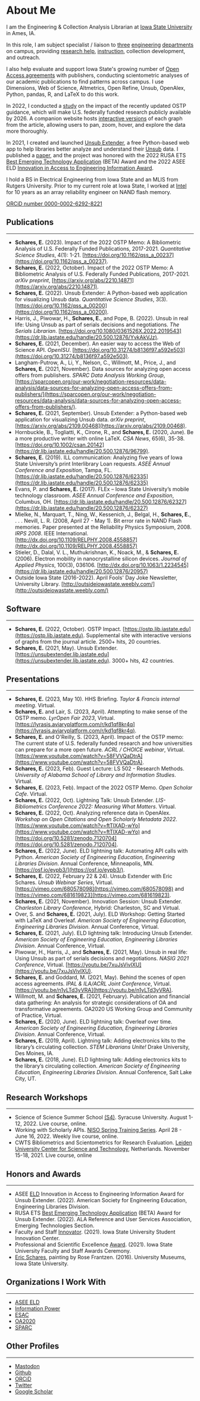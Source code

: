 # About Me
I am the Engineering & Collection Analysis Librarian at [Iowa State University](https://www.iastate.edu/) in Ames, IA.

In this role, I am subject specialist / liaison to [three](https://www.ece.iastate.edu/) [engineering](https://www.mse.iastate.edu/) [departments](https://www.imse.iastate.edu/) on campus, providing [research help](https://instr.iastate.libguides.com/prf.php?account_id=55135), [instruction](https://instr.iastate.libguides.com/latex), collection development, and outreach.

I also help evaluate and support Iowa State's growing number of [Open Access agreements](https://open.lib.iastate.edu/open-access/agreements) with publishers, conducting scientometric analyses of our academic publications to find patterns across campus. I use Dimensions, Web of Science, Altmetrics, Open Refine, Unsub, OpenAlex, Python, pandas, R, and LaTeX to do this work.

In 2022, I conducted a [study](https://doi.org/10.1162/qss_a_00237) on the impact of the recently updated OSTP guidance, which will make U.S. federally funded research publicly available by 2026. A companion website hosts [interactive versions](https://ostp.lib.iastate.edu) of each graph from the article, allowing users to pan, zoom, hover, and explore the data more thoroughly.

In 2021, I created and launched [Unsub Extender](https://unsubextender.lib.iastate.edu/), a free Python-based web app to help libraries better analyze and understand their [Unsub](https://unsub.org) data. I published a [paper](https://doi.org/10.1162/qss_a_00200), and the project was honored with the 2022 RUSA ETS [Best Emerging Technology Application](https://rusaupdate.org/2022/03/2022-ets-best-emerging-technology-application-award/) (BETA) Award and the 2022 ASEE ELD [Innovation in Access to Engineering Information Award](https://sites.asee.org/eld/about-the-eld/awards/#innovation). 

I hold a BS in Electrical Engineering from Iowa State and an MLIS from Rutgers University. Prior to my current role at Iowa State, I worked at [Intel](https://www.intel.com/) for 10 years as an array reliability engineer on NAND flash memory.

[ORCiD number 0000-0002-6292-8221](https://orcid.org/0000-0002-6292-8221)

## Publications
* * *
- **Schares, E.** (2023). Impact of the 2022 OSTP Memo: A Bibliometric Analysis of U.S. Federally Funded Publications, 2017-2021. _Quantitative Science Studies_, 4(1): 1-21. [https://doi.org/10.1162/qss_a_00237](https://doi.org/10.1162/qss_a_00237).
- **Schares, E.** (2022, October). Impact of the 2022 OSTP Memo: A Bibliometric Analysis of U.S. Federally Funded Publications, 2017-2021. _arXiv preprint_, [https://arxiv.org/abs/2210.14871](https://arxiv.org/abs/2210.14871).
- **Schares, E.** (2022). Unsub Extender: A Python-based web application for visualizing Unsub data. _Quantitative Science Studies_, 3(3). [https://doi.org/10.1162/qss_a_00200](https://doi.org/10.1162/qss_a_00200).
- Harris, J., Piwowar, H., **Schares, E.**, and Pope, B. (2022). Unsub in real life: Using Unsub as part of serials decisions and negotiations. _The Serials Librarian_. [https://doi.org/10.1080/0361526X.2022.2019543](https://dr.lib.iastate.edu/handle/20.500.12876/YvkAkVJz).
- **Schares, E.** (2021, December). An easier way to access the Web of Science API. _OpenISU_. [https://doi.org/10.31274/b8136f97.a592e503](https://doi.org/10.31274/b8136f97.a592e503).
- Langham-Putrow, A., Li, Y., Nelson, C., Willmott, M., Price, J., and **Schares, E.** (2021, November). Data sources for analyzing open access offers from publishers. _SPARC Data Analysis Working Group_, [https://sparcopen.org/our-work/negotiation-resources/data-analysis/data-sources-for-analyzing-open-access-offers-from-publishers/](https://sparcopen.org/our-work/negotiation-resources/data-analysis/data-sources-for-analyzing-open-access-offers-from-publishers/).
- **Schares, E.** (2021, September). Unsub Extender: a Python-based web application for visualizing Unsub data. _arXiv preprint_, [https://arxiv.org/abs/2109.00468](https://arxiv.org/abs/2109.00468).
- Hornbuckle, B., Togliatti, K., Cirone, R., and **Schares, E.** (2020, June). Be a more productive writer with online LaTeX. _CSA News_, 65(6), 35-38. [https://doi.org/10.1002/csan.20142](https://dr.lib.iastate.edu/handle/20.500.12876/96799).
- **Schares, E.** (2019). ILL communication: Analyzing five years of Iowa State University’s print Interlibrary Loan requests. _ASEE Annual Conference and Exposition_, Tampa, FL. [https://dr.lib.iastate.edu/handle/20.500.12876/62335](https://dr.lib.iastate.edu/handle/20.500.12876/62335)
- Evans, P. and **Schares, E.** (2017). FLEx – Iowa State University’s mobile technology classroom.  _ASEE Annual Conference and Exposition_, Columbus, OH. [https://dr.lib.iastate.edu/handle/20.500.12876/62327](https://dr.lib.iastate.edu/handle/20.500.12876/62327)
- Mielke, N., Marquart, T., Ning, W., Kessenich, J., Belgal, H., **Schares, E.**, . . . Nevill, L. R. (2008, April 27 - May 1). Bit error rate in NAND Flash memories. Paper presented at the Reliability Physics Symposium, 2008. _IRPS 2008_. IEEE International. [http://dx.doi.org/10.1109/RELPHY.2008.4558857](http://dx.doi.org/10.1109/RELPHY.2008.4558857)
- Stieler, D., Dalal, V. L., Muthukrishnan, K., Noack, M., & **Schares, E.** (2006). Electron mobility in nanocrystalline silicon devices. _Journal of Applied Physics_, 100(3), 036106. [http://dx.doi.org/10.1063/1.2234545](https://dr.lib.iastate.edu/handle/20.500.12876/20957)
- Outside Iowa State (2016-2022). April Fools' Day Joke Newsletter, University Library. [http://outsideiowastate.weebly.com/](http://outsideiowastate.weebly.com/)

## Software
* * *
- **Schares, E.** (2022, October). OSTP Impact. [https://ostp.lib.iastate.edu](https://ostp.lib.iastate.edu). Supplemental site with interactive versions of graphs from the journal article. 2500+ hits, 20 countries.
- **Schares, E.** (2021, May). Unsub Extender. [https://unsubextender.lib.iastate.edu](https://unsubextender.lib.iastate.edu). 3000+ hits, 42 countries.

## Presentations
* * *
- **Schares, E.** (2023, May 10). HHS Briefing. _Taylor & Francis internal meeting_. Virtual.
- **Schares, E.** and Lair, S. (2023, April). Attempting to make sense of the OSTP memo. _LyrOpen Fair 2023_, Virtual. [https://lyrasis.aviaryplatform.com/r/kd1qf8kr4q](https://lyrasis.aviaryplatform.com/r/kd1qf8kr4q).
- **Schares, E.** and O'Reilly, S. (2023, April). Impact of the OSTP memo: The current state of U.S. federally funded research and how universities can prepare for a more open future. _ACRL / CHOICE webinar_, Virtual. [https://www.youtube.com/watch?v=58FVVQaDtrA](https://www.youtube.com/watch?v=58FVVQaDtrA).
- **Schares, E.** (2023, Feb). Guest Lecture: LS 502 - Research Methods. _University of Alabama School of Library and Information Studies_. Virtual.
- **Schares, E.** (2023, Feb). Impact of the 2022 OSTP Memo. _Open Scholar Cafe_. Virtual.
- **Schares, E.** (2022, Oct). Lightning Talk: Unsub Extender. _LIS-Bibliometrics Conference 2022: Measuring What Matters_. Virtual.
- **Schares, E.** (2022, Oct). Analyzing reference data in OpenAlex. _Workshop on Open Citations and Open Scholarly Metadata 2022_. [https://www.youtube.com/watch?v=ftTlXAD-wYo](https://www.youtube.com/watch?v=ftTlXAD-wYo) and [https://doi.org/10.5281/zenodo.7120704](https://doi.org/10.5281/zenodo.7120704).
- **Schares, E.** (2022, June). ELD lightning talk: Automating API calls with Python. _American Society of Engineering Education, Engineering Libraries Division_. Annual Conference, Minneapolis, MN. [https://osf.io/eypb3/](https://osf.io/eypb3/).
- **Schares, E.** (2022, February 22 & 24). Unsub Extender with Eric Schares. _Unsub Webinar Series_, Virtual. [https://vimeo.com/680578098](https://vimeo.com/680578098) and [https://vimeo.com/681619823](https://vimeo.com/681619823).
- **Schares, E.** (2021, November). Innovation Session: Unsub Extender. _Charleston Library Conference_, Hybrid: Charleston, SC and Virtual.
- Over, S. and **Schares, E.** (2021, July). ELD Workshop: Getting Started with LaTeX and Overleaf. _American Society of Engineering Education, Engineering Libraries Division_. Annual Conference, Virtual.
- **Schares, E.** (2021, July). ELD lightning talk: Introducing Unsub Extender. _American Society of Engineering Education, Engineering Libraries Division_. Annual Conference, Virtual.
- Piwowar, H., Harris, J., and **Schares, E.** (2021, May). Unsub in real life: Using Unsub as part of serials decisions and negotiations. _NASIG 2021 Conference_, Virtual. [https://youtu.be/7xuJsVivlXU](https://youtu.be/7xuJsVivlXU).
- **Schares, E.** and Goddard, M. (2021, May). Behind the scenes of open access agreements. _IPAL & ILA/ACRL Joint Conference_, Virtual. [https://youtu.be/n1yLTd3yVRA](https://youtu.be/n1yLTd3yVRA).
- Willmott, M. and **Schares, E.** (2021, February). Publication and financial data gathering: An analysis for strategic considerations of OA and transformative agreements. OA2020 US Working Group and Community of Practice, Virtual.
- **Schares, E.** (2020, June). ELD lightning talk: Overleaf over time. _American Society of Engineering Education, Engineering Libraries Division_. Annual Conference, Virtual.
- **Schares, E.** (2019, April). Lightning talk: Adding electronics kits to the library’s circulating collection. _STEM Librarians Unite!_ Drake University, Des Moines, IA.
- **Schares, E.** (2018, June). ELD lightning talk: Adding electronics kits to the library’s circulating collection. _American Society of Engineering Education, Engineering Libraries Division_. Annual Conference, Salt Lake City, UT.

## Research Workshops
* * *
- Science of Science Summer School [(S4)](https://s4.scienceofscience.org/). Syracuse University. August 1-12, 2022. Live course, online.
- Working with Scholarly APIs. [NISO Spring Training Series](https://www.niso.org/events/working-scholarly-apis-niso-training-series). April 28 - June 16, 2022. Weekly live course, online.
- CWTS Bibliometrics and Scientometrics for Research Evaluation. [Leiden University Center for Science and Technology](https://www.cwts.nl/about-cwts), Netherlands. November 15-18, 2021. Live course, online

## Honors and Awards
* * *
- ASEE [ELD](https://sites.asee.org/eld/about-the-eld/awards/#innovation) Innovation in Access to Engineering Information Award for Unsub Extender. (2022). American Society for Engineering Education, Engineering Libraries Division.
- RUSA ETS [Best Emerging Technology Application](https://rusaupdate.org/2022/03/2022-ets-best-emerging-technology-application-award/) (BETA) Award for Unsub Extender. (2022). ALA Reference and User Services Association, Emerging Technologies Section. 
- Faculty and Staff [Innovator](https://sictr.iastate.edu/innovation-fellows-program/meet-our-innovators/#1643045406529-b75314b2-56cb). (2021). Iowa State University Student Innovation Center.
- Professional and Scientific Excellence [Award](https://www.provost.iastate.edu/faculty-success/awards/university/staff-awards/professional-and-scientific). (2021). Iowa State University Faculty and Staff Awards Ceremony.
- [Eric Schares](https://universitymuseums.pubpub.org/pub/yen7pdo1), painting by Rose Frantzen. (2016). University Museums, Iowa State University.

## Organizations I Work With
* * *
- [ASEE ELD](https://sites.asee.org/eld/)
- [Information Power](https://www.coalition-s.org/coalition-s-and-alpsp-publish-toolkit-to-foster-open-access-agreements/)
- [ESAC](https://esac-initiative.org/)
- [OA2020](https://oa2020.org/)
- [SPARC](https://sparcopen.org/)

## Other Profiles
* * *
- <a rel="me" href="https://scholar.social/@eschares">Mastodon</a>
- [Github](https://github.com/eschares)
- [ORCiD](https://orcid.org/0000-0002-6292-8221)
- [Twitter](https://twitter.com/eschares)
- [Google Scholar](https://scholar.google.com/citations?user=OPB_YisAAAAJ&hl=en&oi=ao)
